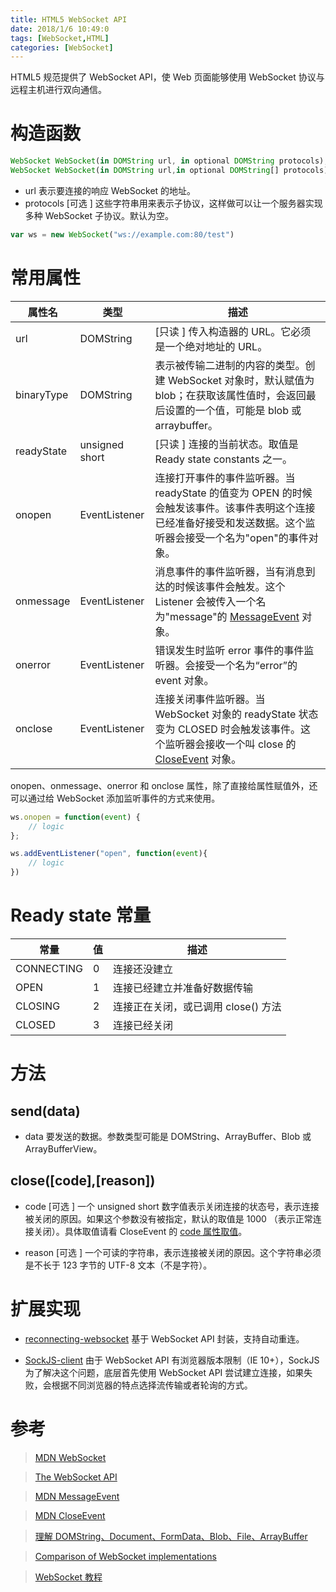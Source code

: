 ```yaml
---
title: HTML5 WebSocket API
date: 2018/1/6 10:49:0
tags: [WebSocket,HTML]
categories: [WebSocket]
---
```

HTML5 规范提供了 WebSocket API，使 Web 页面能够使用 WebSocket 协议与远程主机进行双向通信。

<!--more-->

# 构造函数
```js
WebSocket WebSocket(in DOMString url, in optional DOMString protocols);
WebSocket WebSocket(in DOMString url,in optional DOMString[] protocols);
```

- url
表示要连接的响应 WebSocket 的地址。
- protocols
[可选 ] 这些字符串用来表示子协议，这样做可以让一个服务器实现多种 WebSocket 子协议。默认为空。  

```js
var ws = new WebSocket("ws://example.com:80/test")
```

# 常用属性
| 属性名 | 类型 | 描述 |
| ------------ | ------------ | ------------ |
| url | DOMString | [只读 ] 传入构造器的 URL。它必须是一个绝对地址的 URL。 |
| binaryType | DOMString | 表示被传输二进制的内容的类型。创建 WebSocket 对象时，默认赋值为 blob；在获取该属性值时，会返回最后设置的一个值，可能是 blob 或 arraybuffer。 |
| readyState | unsigned short | [只读 ] 连接的当前状态。取值是 Ready state constants 之一。 |
| onopen | EventListener | 连接打开事件的事件监听器。当 readyState 的值变为 OPEN 的时候会触发该事件。该事件表明这个连接已经准备好接受和发送数据。这个监听器会接受一个名为"open"的事件对象。 |
| onmessage | EventListener | 消息事件的事件监听器，当有消息到达的时候该事件会触发。这个 Listener 会被传入一个名为"message"的 [MessageEvent](https://developer.mozilla.org/en-US/docs/Web/API/MessageEvent) 对象。 |
| onerror | EventListener | 错误发生时监听 error 事件的事件监听器。会接受一个名为“error”的 event 对象。 |
| onclose | EventListener | 连接关闭事件监听器。当 WebSocket 对象的 readyState 状态变为 CLOSED 时会触发该事件。这个监听器会接收一个叫 close 的 [CloseEvent](https://developer.mozilla.org/zh-CN/docs/Web/API/CloseEvent) 对象。 |
		
onopen、onmessage、onerror 和 onclose 属性，除了直接给属性赋值外，还可以通过给 WebSocket 添加监听事件的方式来使用。	

```js
ws.onopen = function(event) {
	// logic
};
```
		
```js
ws.addEventListener("open", function(event){
	// logic
})
```
# Ready state 常量
| 常量 | 值 | 描述 |
| ------------ | ------------ | ------------ |
| CONNECTING | 0 | 连接还没建立 |
| OPEN | 1 | 连接已经建立并准备好数据传输 |
| CLOSING | 2 | 连接正在关闭，或已调用 close() 方法 |
| CLOSED | 3 | 连接已经关闭 |

# 方法

## send(data)
- data
要发送的数据。参数类型可能是 DOMString、ArrayBuffer、Blob 或 ArrayBufferView。

## close([code],[reason])
- code
[可选 ] 一个 unsigned short 数字值表示关闭连接的状态号，表示连接被关闭的原因。如果这个参数没有被指定，默认的取值是 1000 （表示正常连接关闭）。具体取值请看 CloseEvent 的 [code 属性取值](https://developer.mozilla.org/en-US/docs/Web/API/CloseEvent#Status_codes)。

- reason
[可选 ] 一个可读的字符串，表示连接被关闭的原因。这个字符串必须是不长于 123 字节的 UTF-8 文本（不是字符）。

# 扩展实现
- [reconnecting-websocket](https://github.com/joewalnes/reconnecting-websocket)
基于 WebSocket API 封装，支持自动重连。

- [SockJS-client](https://github.com/sockjs/sockjs-client)
由于 WebSocket API 有浏览器版本限制（IE 10+），SockJS 为了解决这个问题，底层首先使用 WebSocket API 尝试建立连接，如果失败，会根据不同浏览器的特点选择流传输或者轮询的方式。		

# 参考		
> [MDN WebSocket](https://developer.mozilla.org/en-US/docs/Web/API/WebSocket)

> [The WebSocket API](https://www.w3.org/TR/websockets/)

> [MDN Message​Event](https://developer.mozilla.org/en-US/docs/Web/API/MessageEvent)

> [MDN Close​Event](https://developer.mozilla.org/zh-CN/docs/Web/API/CloseEvent)

> [理解 DOMString、Document、FormData、Blob、File、ArrayBuffer](http://www.zhangxinxu.com/wordpress/2013/10/understand-domstring-document-formdata-blob-file-arraybuffer)  

> [Comparison of WebSocket implementations](https://en.wikipedia.org/wiki/Comparison_of_WebSocket_implementations)

> [WebSocket 教程](http://www.ruanyifeng.com/blog/2017/05/websocket.html)
